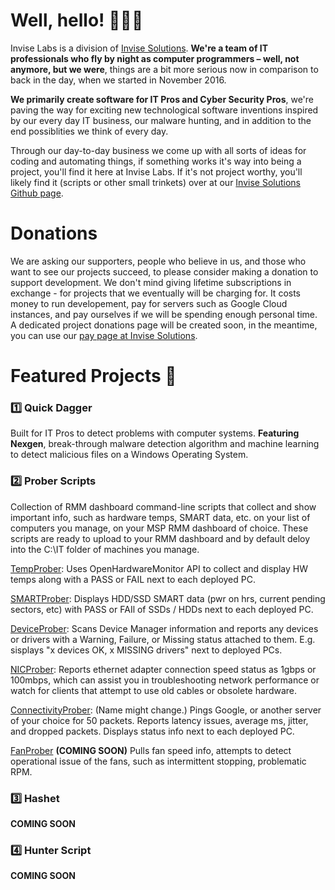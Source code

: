 # Well, hello! 👨🏽‍💻
Invise Labs is a division of [Invise Solutions](https://invisesolutions.com/). **We're a team of IT professionals who fly by night as computer programmers – well, not anymore, but we were**, things are a bit more serious now in comparison to back in the day, when we started in November 2016.

**We primarily create software for IT Pros and Cyber Security Pros**, we're paving the way for exciting new technological software inventions inspired by our every day IT business, our malware hunting, and in addition to the end possiblities we think of every day.

Through our day-to-day business we come up with all sorts of ideas for coding and automating things, if something works it's way into being a project, you'll find it here at Invise Labs. If it's not project worthy, you'll likely find it (scripts or other small trinkets) over at our [Invise Solutions Github page](https://github.com/invisesolutions/).

# Donations
We are asking our supporters, people who believe in us, and those who want to see our projects succeed, to please consider making a donation to support development. We don't mind giving lifetime subscriptions in exchange - for projects that we eventually will be charging for. It costs money to run developement, pay for servers such as Google Cloud instances, and pay ourselves if we will be spending enough personal time. A dedicated project donations page will be created soon, in the meantime, you can use our [pay page at Invise Solutions](https://invisesolutions.com/pay).

# Featured Projects 💽
### 1️⃣ Quick Dagger
Built for IT Pros to detect problems with computer systems. **Featuring Nexgen**, break-through malware detection algorithm and machine learning to detect malicious files on a Windows Operating System.

### 2️⃣ Prober Scripts
Collection of RMM dashboard command-line scripts that collect and show important info, such as hardware temps, SMART data, etc. on your list of computers you manage, on your MSP RMM dashboard of choice. These scripts are ready to upload to your RMM dashboard and by default deloy into the C:\IT folder of machines you manage. 

[TempProber](https://github.com/mikelierman/temprober): Uses OpenHardwareMonitor API to collect and display HW temps along with a PASS or FAIL next to each deployed PC.

[SMARTProber](https://github.com/mikelierman/smartprober): Displays HDD/SSD SMART data (pwr on hrs, current pending sectors, etc) with PASS or FAIl of SSDs / HDDs next to each deployed PC.

[DeviceProber](https://github.com/mikelierman/smartprober): Scans Device Manager information and reports any devices or drivers with a Warning, Failure, or Missing status attached to them. E.g. sisplays "x devices OK, x MISSING drivers" next to deployed PCs.

[NICProber](https://github.com/inviselabs/nicprober): Reports ethernet adapter connection speed status as 1gbps or 100mbps, which can assist you in troubleshooting network performance or watch for clients that attempt to use old cables or obsolete hardware.

[ConnectivityProber](https://github.com/inviselabs/connectivityprober): (Name might change.) Pings Google, or another server of your choice for 50 packets. Reports latency issues, average ms, jitter, and dropped packets. Displays status info next to each deployed PC.

[FanProber](https://github.com/inviselabs/fanprober) **(COMING SOON)** Pulls fan speed info, attempts to detect operational issue of the fans, such as intermittent stopping, problematic RPM.

### 3️⃣ Hashet
**COMING SOON**

### 4️⃣ Hunter Script
**COMING SOON**

<!--
**Here are some ideas to get you started:**

🙋‍♀️ A short introduction - what is your organization all about?
🌈 Contribution guidelines - how can the community get involved?
👩‍💻 Useful resources - where can the community find your docs? Is there anything else the community should know?
🍿 Fun facts - what does your team eat for breakfast?
🧙 Remember, you can do mighty things with the power of [Markdown](https://docs.github.com/github/writing-on-github/getting-started-with-writing-and-formatting-on-github/basic-writing-and-formatting-syntax)
-->
